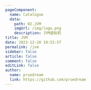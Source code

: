 ```yaml
---
pageComponent:
  name: Catalogue
  data:
    path: 02.JVM
    imgUrl: /img/logo.png
    description: JVM虚拟机
title: JVM
date: 2023-12-20 19:52:57
permalink: /jvm
sidebar: false
article: false
comment: false
editLink: false
author: 
  name: pruedream
  link: https://github.com/pruedream
---
```

 